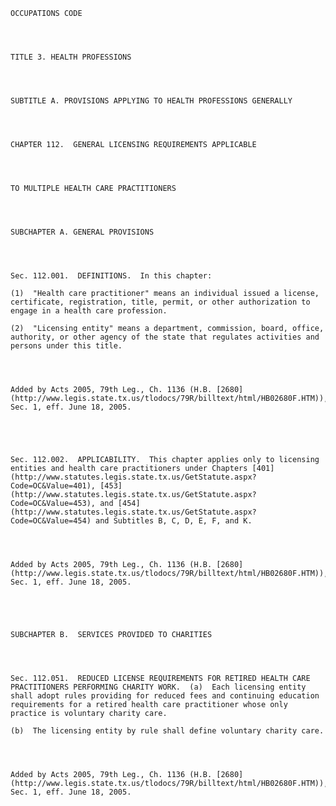 ﻿
    
    
    	
    					
    
    
    OCCUPATIONS CODE
    
      
    
    
    TITLE 3. HEALTH PROFESSIONS
    
      
    
    
    SUBTITLE A. PROVISIONS APPLYING TO HEALTH PROFESSIONS GENERALLY
    
      
    
    
    CHAPTER 112.  GENERAL LICENSING REQUIREMENTS APPLICABLE
    
      
    
    
    TO MULTIPLE HEALTH CARE PRACTITIONERS
    
      
    
    
    SUBCHAPTER A. GENERAL PROVISIONS
    
      
    
    
    Sec. 112.001.  DEFINITIONS.  In this chapter:
    
    (1)  "Health care practitioner" means an individual issued a license, certificate, registration, title, permit, or other authorization to engage in a health care profession.
    
    (2)  "Licensing entity" means a department, commission, board, office, authority, or other agency of the state that regulates activities and persons under this title.
    
    
    
    
    Added by Acts 2005, 79th Leg., Ch. 1136 (H.B. [2680](http://www.legis.state.tx.us/tlodocs/79R/billtext/html/HB02680F.HTM)), Sec. 1, eff. June 18, 2005.
    
    
    
    
    
    Sec. 112.002.  APPLICABILITY.  This chapter applies only to licensing entities and health care practitioners under Chapters [401](http://www.statutes.legis.state.tx.us/GetStatute.aspx?Code=OC&Value=401), [453](http://www.statutes.legis.state.tx.us/GetStatute.aspx?Code=OC&Value=453), and [454](http://www.statutes.legis.state.tx.us/GetStatute.aspx?Code=OC&Value=454) and Subtitles B, C, D, E, F, and K.
    
    
    
    
    Added by Acts 2005, 79th Leg., Ch. 1136 (H.B. [2680](http://www.legis.state.tx.us/tlodocs/79R/billtext/html/HB02680F.HTM)), Sec. 1, eff. June 18, 2005.
    
    
    
    
    
    SUBCHAPTER B.  SERVICES PROVIDED TO CHARITIES
    
      
    
    
    Sec. 112.051.  REDUCED LICENSE REQUIREMENTS FOR RETIRED HEALTH CARE PRACTITIONERS PERFORMING CHARITY WORK.  (a)  Each licensing entity shall adopt rules providing for reduced fees and continuing education requirements for a retired health care practitioner whose only practice is voluntary charity care.
    
    (b)  The licensing entity by rule shall define voluntary charity care.
    
    
    
    
    Added by Acts 2005, 79th Leg., Ch. 1136 (H.B. [2680](http://www.legis.state.tx.us/tlodocs/79R/billtext/html/HB02680F.HTM)), Sec. 1, eff. June 18, 2005.
    
    
    
    
    				
